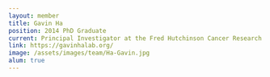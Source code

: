 ```yaml
---
layout: member
title: Gavin Ha
position: 2014 PhD Graduate
current: Principal Investigator at the Fred Hutchinson Cancer Research Center
link: https://gavinhalab.org/
image: /assets/images/team/Ha-Gavin.jpg
alum: true
---
```

